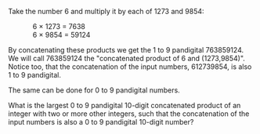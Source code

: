   <p>Take the number 6 and multiply it by each of 1273 and 9854:</p>    <p style="margin-left:50px;">6 &times; 1273 =  7638<br />  6 &times; 9854 = 59124</p>    <p>By concatenating these products we get the 1 to 9 pandigital 763859124. We will call 763859124 the &quot;concatenated product of 6 and (1273,9854)&quot;. Notice too, that the concatenation of the input numbers, 612739854, is also 1 to 9 pandigital.</p>    <p>The same can be done for 0 to 9 pandigital numbers.</p>    <p>What is the largest 0 to 9 pandigital 10-digit concatenated product of an integer with two or more other integers, such that the concatenation of the input numbers is also a 0 to 9 pandigital 10-digit number?</p>  